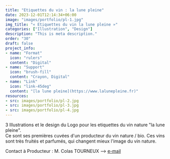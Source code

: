 ```yaml
---
title: "Etiquettes du vin : la lune pleine"
date: 2023-12-01T12:14:34+06:00
image: "images/portfolio/pl-1.jpg"
img_title: "« Etiquettes du vin la lune pleine »"
categories: ["Illustration", "Design"]
description: "This is meta description."
order: "30"
draft: false
project_info:
- name: "Format"
  icon: "rulers"
  content: "Digital"
- name: "Support"
  icon: "brush-fill"
  content: "Crayon, Digital"
- name: "Link"
  icon: "link-45deg"
  content: "[la lune pleine](https://www.lalunepleine.fr)"
resources:
- src: images/portfolio/pl-2.jpg
- src: images/portfolio/pl-3.jpg
- src: images/portfolio/pl-4.jpg
---
```

3 Illustrations et le design du Logo pour les etiquettes du vin nature "la lune pleine".  
Ce sont ses premières cuvées d'un producteur du vin nature / bio. Ces vins sont très fruités et parfumés, qui changent mieux l'image du vin nature.

Contact à Producteur : M. Colas TOURNEUX --> [e-mail](vinsdelalunepleine@gmail.com) 